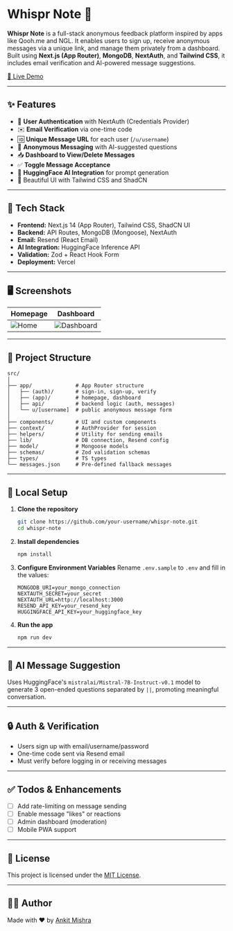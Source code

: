 # Whispr Note 📝

**Whispr Note** is a full-stack anonymous feedback platform inspired by apps like Qooh.me and NGL. It enables users to sign up, receive anonymous messages via a unique link, and manage them privately from a dashboard. Built using **Next.js (App Router)**, **MongoDB**, **NextAuth**, and **Tailwind CSS**, it includes email verification and AI-powered message suggestions.

[🚀 Live Demo](https://whispr-note.vercel.app)

---

## ✨ Features

- 🔐 **User Authentication** with NextAuth (Credentials Provider)
- ✉️ **Email Verification** via one-time code
- 🆔 **Unique Message URL** for each user (`/u/username`)
- 💬 **Anonymous Messaging** with AI-suggested questions
- 📥 **Dashboard to View/Delete Messages**
- ✅ **Toggle Message Acceptance**
- 🧠 **HuggingFace AI Integration** for prompt generation
- 🎨 Beautiful UI with Tailwind CSS and ShadCN

---

## 🧰 Tech Stack

- **Frontend:** Next.js 14 (App Router), Tailwind CSS, ShadCN UI
- **Backend:** API Routes, MongoDB (Mongoose), NextAuth
- **Email:** Resend (React Email)
- **AI Integration:** HuggingFace Inference API
- **Validation:** Zod + React Hook Form
- **Deployment:** Vercel

---

## 🖥️ Screenshots

| Homepage | Dashboard |
|---------|-----------|
| ![Home](https://i.imgur.com/TBD.png) | ![Dashboard](https://i.imgur.com/TBD.png) |

---

## 📁 Project Structure

```
src/
│
├── app/              # App Router structure
│   ├── (auth)/       # sign-in, sign-up, verify
│   ├── (app)/        # homepage, dashboard
│   ├── api/          # backend logic (auth, messages)
│   └── u/[username]  # public anonymous message form
│
├── components/       # UI and custom components
├── context/          # AuthProvider for session
├── helpers/          # Utility for sending emails
├── lib/              # DB connection, Resend config
├── model/            # Mongoose models
├── schemas/          # Zod validation schemas
├── types/            # TS types
└── messages.json     # Pre-defined fallback messages
```

---

## 🧪 Local Setup

1. **Clone the repository**
   ```bash
   git clone https://github.com/your-username/whispr-note.git
   cd whispr-note
   ```

2. **Install dependencies**
   ```bash
   npm install
   ```

3. **Configure Environment Variables**
   Rename `.env.sample` to `.env` and fill in the values:
   ```env
   MONGODB_URI=your_mongo_connection
   NEXTAUTH_SECRET=your_secret
   NEXTAUTH_URL=http://localhost:3000
   RESEND_API_KEY=your_resend_key
   HUGGINGFACE_API_KEY=your_huggingface_key
   ```

4. **Run the app**
   ```bash
   npm run dev
   ```

---

## 🧠 AI Message Suggestion

Uses HuggingFace's `mistralai/Mistral-7B-Instruct-v0.1` model to generate 3 open-ended questions separated by `||`, promoting meaningful conversation.

---

## 🔒 Auth & Verification

- Users sign up with email/username/password
- One-time code sent via Resend email
- Must verify before logging in or receiving messages

---

## ✅ Todos & Enhancements

- [ ] Add rate-limiting on message sending
- [ ] Enable message "likes" or reactions
- [ ] Admin dashboard (moderation)
- [ ] Mobile PWA support

---

## 📄 License

This project is licensed under the [MIT License](LICENSE).

---

## 👨‍💻 Author

Made with ❤️ by [Ankit Mishra](https://github.com/ankitmishra2006)
